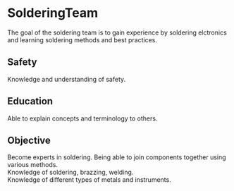 # SolderingTeam
The goal of the soldering team is to gain experience by soldering elctronics and learning soldering methods and best practices. 
## Safety 
Knowledge and understanding of safety. 
## Education
Able to explain concepts and terminology to others. 
## Objective 
Become experts in soldering. Being able to join components together using various methods. <br> 
Knowledge of soldering, brazzing, welding. <br> 
Knowledge of different types of metals and instruments. 
